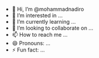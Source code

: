 - 👋 Hi, I’m @mohammadnadiro
- 👀 I’m interested in ...
- 🌱 I’m currently learning ...
- 💞️ I’m looking to collaborate on ...
- 📫 How to reach me ...
- 😄 Pronouns: ...
- ⚡ Fun fact: ...

<!---
mohammadnadiro/mohammadnadiro is a ✨ special ✨ repository because its `README.md` (this file) appears on your GitHub profile.
You can click the Preview link to take a look at your changes.
--->
